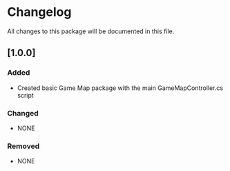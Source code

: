 # Changelog

All changes to this package will be documented in this file.

## [1.0.0]

### Added

- Created basic Game Map package with the main GameMapController.cs script

### Changed

- NONE

### Removed

- NONE

